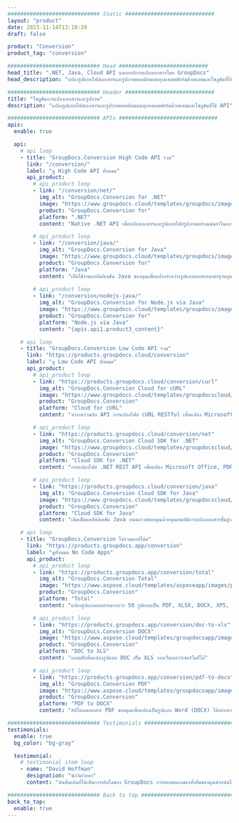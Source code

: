 ```yaml
---
############################# Static ############################
layout: "product"
date: 2023-11-14T13:19:29
draft: false

product: "Conversion"
product_tag: "conversion"

############################# Head ############################
head_title: ".NET, Java, Cloud API และแอปการแปลงเอกสารโดย GroupDocs"
head_description: "แปลงรูปแบบไฟล์เอกสารและรูปภาพยอดนิยมบนทุกแพลตฟอร์มด้วยแอพและโซลูชันที่ใช้ API"

############################# Header ############################
title: "โซลูชันการแปลงเอกสารและรูปภาพ"
description: "แปลงรูปแบบไฟล์เอกสารและรูปภาพยอดนิยมบนทุกแพลตฟอร์มด้วยแอพและโซลูชันที่ใช้ API"

############################# APIs ###############################
apis:
  enable: true

  api:
    # api loop
    - title: "GroupDocs.Conversion High Code API รวม"
      link: "/conversion/"
      label: "ดู High Code API ทั้งหมด"
      api_product:
        # api_product loop
        - link: "/conversion/net/"
          img_alt: "GroupDocs.Conversion for .NET"
          image: "https://www.groupdocs.cloud/templates/groupdocs/images/product-logos/groupdocs-conversion-net.png"
          product: "GroupDocs.Conversion for"
          platform: ".NET"
          content: "Native .NET API เพื่อแปลงเอกสารและรูปแบบไฟล์รูปภาพอย่างแม่นยำในแอปพลิเคชัน .NET ทุกประเภท รองรับการเพิ่มลายน้ำรูปภาพขณะแปลง"

        # api_product loop
        - link: "/conversion/java/"
          img_alt: "GroupDocs.Conversion for Java"
          image: "https://www.groupdocs.cloud/templates/groupdocs/images/product-logos/groupdocs-conversion-java.png"
          product: "GroupDocs.Conversion for"
          platform: "Java"
          content: "เปิดใช้งานแอปพลิเคชัน Java ของคุณเพื่อแปลงระหว่างรูปแบบเอกสารมาตรฐานอุตสาหกรรมทั้งหมดอย่างง่ายดาย รวมถึง Microsoft Office, PDF, HTML, รูปภาพ และอื่นๆ อีกมากมาย"
          
        # api_product loop
        - link: "/conversion/nodejs-java/"
          img_alt: "GroupDocs.Conversion for Node.js via Java"
          image: "https://www.groupdocs.cloud/templates/groupdocs/images/product-logos/groupdocs-conversion-nodejs-java.png"
          product: "GroupDocs.Conversion for"
          platform: "Node.js via Java"
          content: "{apis.api1.product3_content}"

    # api loop
    - title: "GroupDocs.Conversion Low Code API รวม"
      link: "https://products.groupdocs.cloud/conversion"
      label: "ดู Low Code API ทั้งหมด"
      api_product:
        # api_product loop
        - link: "https://products.groupdocs.cloud/conversion/curl"
          img_alt: "GroupDocs.Conversion Cloud for cURL"
          image: "https://www.groupdocs.cloud/templates/groupdocscloud/images/sdk/272x272/groupdocs_conversion-for-curl.png"
          product: "GroupDocs.Conversion"
          platform: "Cloud for cURL"
          content: "ทำงานร่วมกับ API การแปลงไฟล์ cURL RESTful เพื่อแปลง Microsoft Office, PDF, อีเมล, โครงการ, HTML และรูปแบบไฟล์ทั่วไปอื่นๆ ในแอปพลิเคชันของคุณ"

        # api_product loop
        - link: "https://products.groupdocs.cloud/conversion/net"
          img_alt: "GroupDocs.Conversion Cloud SDK for .NET"
          image: "https://www.groupdocs.cloud/templates/groupdocscloud/images/sdk/272x272/groupdocs_conversion-for-net.png"
          product: "GroupDocs.Conversion"
          platform: "Cloud SDK for .NET"
          content: "การแปลงไฟล์ .NET REST API เพื่อแปลง Microsoft Office, PDF, อีเมล, โครงการ, HTML และรูปแบบไฟล์ทั่วไปอื่นๆ บนแพลตฟอร์มใดๆ ได้อย่างง่ายดายโดยใช้ Cloud SDK"

        # api_product loop
        - link: "https://products.groupdocs.cloud/conversion/java"
          img_alt: "GroupDocs.Conversion Cloud SDK for Java"
          image: "https://www.groupdocs.cloud/templates/groupdocscloud/images/sdk/272x272/groupdocs_conversion-for-java.png"
          product: "GroupDocs.Conversion"
          platform: "Cloud SDK for Java"
          content: "เติมเต็มแอปพลิเคชัน Java บนคลาวด์ของคุณด้วยคุณสมบัติการแปลงเอกสารขั้นสูงบนแพลตฟอร์มใดๆ ที่สามารถเรียก REST API ได้"

    # api loop
    - title: "GroupDocs.Conversion ไม่รวมแอปโค้ด"
      link: "https://products.groupdocs.app/conversion"
      label: "ดูทั้งหมด No Code Apps"
      api_product:
        # api_product loop
        - link: "https://products.groupdocs.app/conversion/total"
          img_alt: "GroupDocs.Conversion Total"
          image: "https://www.aspose.cloud/templates/asposeapp/images/products/logo/aspose_conversion-app.png"
          product: "GroupDocs.Conversion"
          platform: "Total"
          content: "แปลงรูปแบบเอกสารมากกว่า 50 รูปแบบเป็น PDF, XLSX, DOCX, XPS, HTML และอื่นๆ"

        # api_product loop
        - link: "https://products.groupdocs.app/conversion/doc-to-xls"
          img_alt: "GroupDocs.Conversion DOCX"
          image: "https://www.aspose.cloud/templates/groupdocsapp/images/products/logo/groupdocs_words-app.png"
          product: "GroupDocs.Conversion"
          platform: "DOC to XLS"
          content: "แอพฟรีเพื่อแปลงรูปแบบ DOC เป็น XLS จากเว็บเบราว์เซอร์ใดก็ได้"

        # api_product loop
        - link: "https://products.groupdocs.app/conversion/pdf-to-docx"
          img_alt: "GroupDocs.Conversion PDF"
          image: "https://www.aspose.cloud/templates/groupdocsapp/images/products/logo/groupdocs_pdf-app.png"
          product: "GroupDocs.Conversion"
          platform: "PDF to DOCX"
          content: "อัปโหลดเอกสาร PDF ของคุณเพื่อแปลงเป็นรูปแบบ Word (DOCX) ได้อย่างราบรื่น"

############################# Testimonials ###############################
testimonials:
  enable: true
  bg_color: "bg-gray"

  testimonial:
    # testimonial item loop
    - name: "David Hoffman"
      designation: "นักจิตวิทยา"
      content: "ฉันตื่นเต้นที่ได้เห็นการเติบโตของ GroupDocs การตอบสนองของทั้งทีมของคุณช่วยฉันได้มาก เมื่อฉันพูดคุยกับใครบางคนที่ GroupDocs ฉันสามารถรับประกันได้ว่ามีใครบางคนกำลังฟังและทำสิ่งต่างๆ ให้เกิดขึ้น"

############################# Back to top ###############################
back_to_top:
  enable: true
---
```

